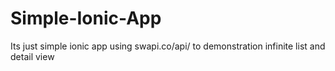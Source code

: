 # Simple-Ionic-App
Its just simple ionic app using swapi.co/api/ to demonstration infinite list and detail view
